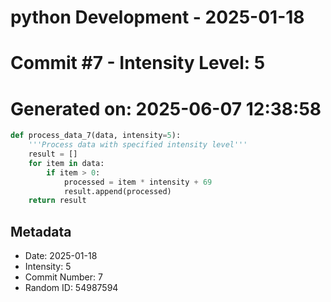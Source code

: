 ﻿# python Development - 2025-01-18
# Commit #7 - Intensity Level: 5
# Generated on: 2025-06-07 12:38:58
```python
def process_data_7(data, intensity=5):
    '''Process data with specified intensity level'''
    result = []
    for item in data:
        if item > 0:
            processed = item * intensity + 69
            result.append(processed)
    return result
```
## Metadata
- Date: 2025-01-18
- Intensity: 5
- Commit Number: 7
- Random ID: 54987594
